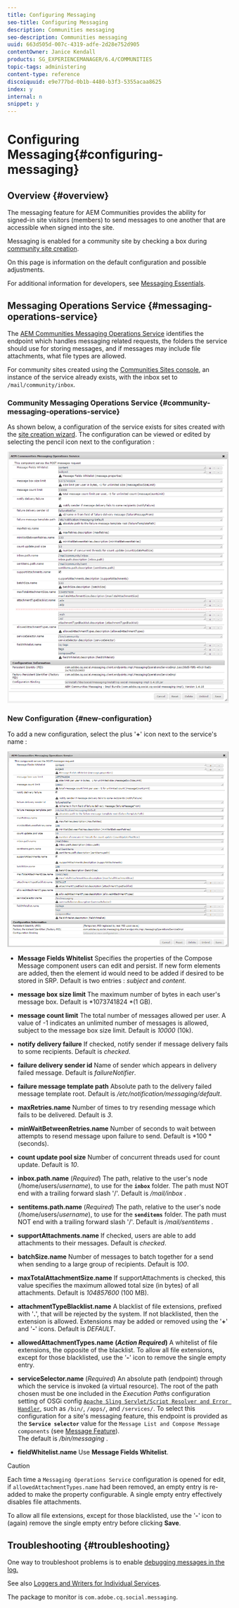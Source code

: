 ```yaml
---
title: Configuring Messaging
seo-title: Configuring Messaging
description: Communities messaging
seo-description: Communities messaging
uuid: 663d505d-007c-4319-adfe-2d28e752d905
contentOwner: Janice Kendall
products: SG_EXPERIENCEMANAGER/6.4/COMMUNITIES
topic-tags: administering
content-type: reference
discoiquuid: e9e777bd-0b1b-4480-b3f3-5355acaa8625
index: y
internal: n
snippet: y
---
```


# Configuring Messaging{#configuring-messaging}

## Overview {#overview}

The messaging feature for AEM Communities provides the ability for signed-in site visitors (members) to send messages to one another that are accessible when signed into the site.

Messaging is enabled for a community site by checking a box during [community site creation](../../communities/using/sites-console.md).

On this page is information on the default configuration and possible adjustments.

For additional information for developers, see [Messaging Essentials](../../communities/using/essentials-messaging.md).

## Messaging Operations Service {#messaging-operations-service}

The [AEM Communities Messaging Operations Service](http://localhost:4502/system/console/configMgr/com.adobe.cq.social.messaging.client.endpoints.impl.MessagingOperationsServiceImpl) identifies the endpoint which handles messaging related requests, the folders the service should use for storing messages, and if messages may include file attachments, what file types are allowed.

For community sites created using the [Communities Sites console](../../communities/using/sites-console.md), an instance of the service already exists, with the inbox set to `/mail/community/inbox`.

### Community Messaging Operations Service {#community-messaging-operations-service}

As shown below, a configuration of the service exists for sites created with the [site creation wizard](../../communities/using/sites-console.md). The configuration can be viewed or edited by selecting the pencil icon next to the configuration :

![](assets/chlimage_1-63.png)

### New Configuration {#new-configuration}

To add a new configuration, select the plus '**+**' icon next to the service's name :

![](assets/chlimage_1-64.png)

* **Message Fields Whitelist** 
  Specifies the properties of the Compose Message component users can edit and persist. If new form elements are added, then the element id would need to be added if desired to be stored in SRP. Default is two entries : *subject* and *content*.

* **message box size limit** 
  The maximum number of bytes in each user's message box. Default is *1073741824 *(1 GB).

* **message count limit** 
  The total number of messages allowed per user. A value of -1 indicates an unlimited number of messages is allowed, subject to the message box size limit. Default is *10000* (10k).

* **notify delivery failure** 
  If checked, notify sender if message delivery fails to some recipients. Default is *checked*.

* **failure delivery sender id** 
  Name of sender which appears in delivery failed message. Default is *failureNotifier*.

* **failure message template path** 
  Absolute path to the delivery failed message template root. Default is */etc/notification/messaging/default*.

* **maxRetries.name** 
  Number of times to try resending message which fails to be delivered. Default is *3*.

* **minWaitBetweenRetries.name** 
  Number of seconds to wait between attempts to resend message upon failure to send. Default is *100 *(seconds).

* **count update pool size** 
  Number of concurrent threads used for count update. Default is *10*.

* **inbox.path.name** 
  (*Required*) The path, relative to the user's node (/home/users/*username*), to use for the **`inbox`** folder. The path must NOT end with a trailing forward slash '/'. Default is */mail/inbox* .

* **sentitems.path.name** 
  (*Required*) The path, relative to the user's node (/home/users/*username*), to use for the **`senditems`** folder. The path must NOT end with a trailing forward slash '/'. Default is */mail/sentitems* .

* **supportAttachments.name** 
  If checked, users are able to add attachments to their messages. Default is *checked*.

* **batchSize.name** 
  Number of messages to batch together for a send when sending to a large group of recipients. Default is *100*.

* **maxTotalAttachmentSize.name** 
  If supportAttachments is checked, this value specifies the maximum allowed total size (in bytes) of all attachments. Default is *104857600* (100 MB).

* **attachmentTypeBlacklist.name** 
  A blacklist of file extensions, prefixed with '**.**', that will be rejected by the system. If not blacklisted, then the extension is allowed. Extensions may be added or removed using the '**+**' and '**-**' icons. Default is *DEFAULT*.

* **allowedAttachmentTypes.name** 
  **(*Action Required*)** A whitelist of file extensions, the opposite of the blacklist. To allow all file extensions, except for those blacklisted, use the '**-**' icon to remove the single empty entry.

* **serviceSelector.name** 
  (*Required*) An absolute path (endpoint) through which the service is invoked (a virtual resource). The root of the path chosen must be one included in the *Execution Paths* configuration setting of OSGi config [ `Apache Sling Servlet/Script Resolver and Error Handler`](http://localhost:4502/system/console/configMgr/org.apache.sling.servlets.resolver.SlingServletResolver), such as `/bin/`, `/apps/`, and `/services/`. To select this configuration for a site's messaging feature, this endpoint is provided as the **`Service selector`** value for the `Message List and Compose Message components` (see [Message Feature](../../communities/using/configure-messaging.md)).  
  The default is */bin/messaging* .

* **fieldWhitelist.name** 
  Use **Message Fields Whitelist**.

>[!CAUTION]
>
>Each time a `Messaging Operations Service` configuration is opened for edit, if `allowedAttachmentTypes.name` had been removed, an empty entry is re-added to make the property configurable. A single empty entry effectively disables file attachments.
>
>To allow all file extensions, except for those blacklisted, use the '**-**' icon to (again) remove the single empty entry before clicking **Save**.

## Troubleshooting {#troubleshooting}

One way to troubleshoot problems is to enable [debugging messages in the log.](../../sites/administering/using/troubleshooting.md)

See also [Loggers and Writers for Individual Services](../../sites/deploying/using/configure-logging.md#loggersandwritersforindividualservices).

The package to monitor is `com.adobe.cq.social.messaging`. 
